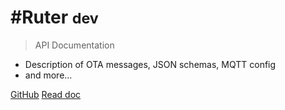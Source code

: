 <!-- _coverpage.md -->

<!-- ![logo](_media/icon.svg) -->

# #Ruter <small>dev</small>

> API Documentation  

- Description of OTA messages, JSON schemas, MQTT config
- and more...

[GitHub](https://github.com/RuterNo/)
[Read doc](README.md)
